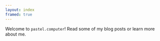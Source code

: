 ```yaml
---
layout: index
framed: true
---
```


Welcome to `pastel.computer`! Read some of my blog posts or learn more about me.